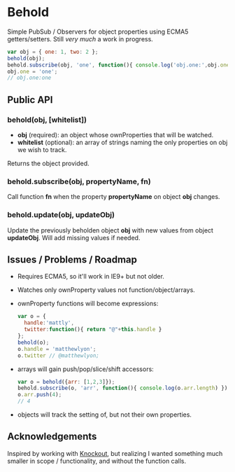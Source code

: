 # Behold

Simple PubSub / Observers for object properties using ECMA5 getters/setters.
Still *very much* a work in progress.

``` javascript
var obj = { one: 1, two: 2 };
behold(obj);
behold.subscribe(obj, 'one', function(){ console.log('obj.one:',obj.one); });
obj.one = 'one';
// obj.one:one
```

## Public API

### behold(obj, [whitelist])

- **obj** (required): an object whose ownProperties that will be watched.
- **whitelist** (optional): an array of strings naming the only properties
  on obj we wish to track.

Returns the object provided.

### behold.subscribe(obj, propertyName, fn)

Call function **fn** when the property **propertyName** on object **obj**
changes.

### behold.update(obj, updateObj)

Update the previously beholden object **obj** with new values from object
**updateObj**. Will add missing values if needed.

## Issues / Problems / Roadmap

* Requires ECMA5, so it'll work in IE9+ but not older.
* Watches only ownProperty values not function/object/arrays.
* ownProperty functions will become expressions:

    ``` javascript
    var o = {
      handle:'mattly',
      twitter:function(){ return "@"+this.handle }
    };
    behold(o);
    o.handle = 'matthewlyon';
    o.twitter // @matthewlyon;
    ```

* arrays will gain push/pop/slice/shift accessors:

    ``` javascript
    var o = behold({arr: [1,2,3]});
    behold.subscribe(o, 'arr', function(){ console.log(o.arr.length) });
    o.arr.push(4);
    // 4
    ```

* objects will track the setting of, but not their own properties.

## Acknowledgements

Inspired by working with [Knockout][], but realizing I wanted something much
smaller in scope / functionality, and without the function calls.

[Knockout]: http://knockoutjs.com/
